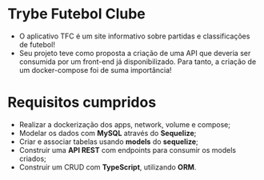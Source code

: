 # Trybe Futebol Clube

- O aplicativo TFC é um site informativo sobre partidas e classificações de futebol!
- Seu projeto teve como proposta a criação de uma API que deveria ser consumida por um front-end já disponibilizado. Para tanto, a criação de um docker-compose foi de suma importância!

# Requisitos cumpridos

- Realizar a dockerização dos apps, network, volume e compose;
- Modelar os dados com **MySQL** através do **Sequelize**;
- Criar e associar tabelas usando **models** do **sequelize**;
- Construir uma **API REST** com endpoints para consumir os models criados;
- Construir um CRUD com **TypeScript**, utilizando **ORM**.
